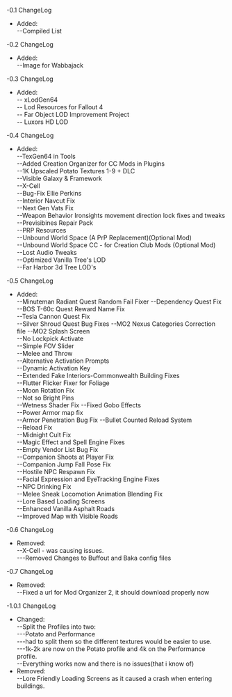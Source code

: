 -0.1 ChangeLog  
- Added:  
--Compiled List  

-0.2 ChangeLog  
- Added:  
--Image for Wabbajack  

-0.3 ChangeLog  
- Added:  
-- xLodGen64  
-- Lod Resources for Fallout 4  
-- Far Object LOD Improvement Project  
-- Luxors HD LOD  

-0.4 ChangeLog  
- Added:  
--TexGen64 in Tools  
--Added Creation Organizer for CC Mods in Plugins  
--1K  Upscaled Potato Textures 1-9 + DLC  
--Visible Galaxy & Framework  
--X-Cell  
--Bug-Fix Ellie Perkins  
--Interior Navcut Fix  
--Next Gen Vats Fix  
--Weapon Behavior Ironsights movement direction lock fixes and tweaks  
--Previsibines Repair Pack  
--PRP Resources  
--Unbound World Space (A PrP Replacement)(Optional Mod)  
--Unbound World Space CC - for Creation Club Mods (Optional Mod)  
--Lost Audio Tweaks  
--Optimized Vanilla Tree's LOD  
--Far Harbor 3d Tree LOD's

-0.5 ChangeLog  
- Added:  
--Minuteman Radiant Quest Random Fail Fixer
--Dependency Quest Fix  
--BOS T-60c Quest Reward Name Fix  
--Tesla Cannon Quest Fix  
--Silver Shroud Quest Bug Fixes
--MO2 Nexus Categories Correction file
--MO2 Splash Screen  
--No Lockpick Activate  
--Simple FOV Slider  
--Melee and Throw  
--Alternative Activation Prompts  
--Dynamic Activation Key  
--Extended Fake Interiors-Commonwealth Building Fixes  
--Flutter Flicker Fixer for Foliage  
--Moon Rotation Fix  
--Not so Bright Pins  
--Wetness Shader Fix
--Fixed Gobo Effects  
--Power Armor map fix  
--Armor Penetration Bug Fix
--Bullet Counted Reload System  
--Reload Fix  
--Midnight Cult Fix  
--Magic Effect and Spell Engine Fixes  
--Empty Vendor List Bug Fix  
--Companion Shoots at Player Fix  
--Companion Jump Fall Pose Fix  
--Hostile NPC Respawn Fix  
--Facial Expression and EyeTracking Engine Fixes  
--NPC Drinking Fix  
--Melee Sneak Locomotion Animation Blending Fix  
--Lore Based Loading Screens  
--Enhanced Vanilla Asphalt Roads  
--Improved Map with Visible Roads  

-0.6 ChangeLog  
- Removed:  
--X-Cell - was causing issues.  
---Removed Changes to Buffout and Baka config files  

-0.7 ChangeLog  
- Removed:  
--Fixed a url for Mod Organizer 2, it should download properly now  

-1.0.1 ChangeLog  
- Changed:  
--Split the Profiles into two:  
---Potato and Performance  
---had to split them so the different textures would be easier to use.  
---1k-2k are now on the Potato profile and 4k on the Performance profile.  
--Everything works now and there is no issues(that i know of)  
- Removed:  
--Lore Friendly Loading Screens as it caused a crash when entering buildings.  